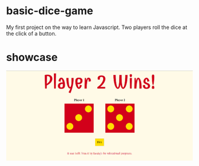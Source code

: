 # basic-dice-game
My first project on the way to learn Javascript. Two players roll the dice at the click of a button.

# showcase
<img alt="alt_text" width="1008px" src="images/basicDiceGame.png" />
